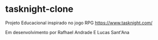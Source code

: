 # tasknight-clone

Projeto Educacional inspirado no jogo RPG https://www.tasknight.com/

Em desenvolvimento por Rafhael Andrade E Lucas Sant'Ana
